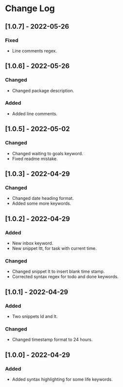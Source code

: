 # Change Log

## [1.0.7] - 2022-05-26
### Fixed
- Line comments regex.

## [1.0.6] - 2022-05-26
### Changed
- Changed package description.
### Added
- Added line comments.

## [1.0.5] - 2022-05-02
### Changed
- Changed waiting to goals keyword.
- Fixed readme mistake.

## [1.0.3] - 2022-04-29
### Changed
- Changed date heading format.
- Added some more keywords.

## [1.0.2] - 2022-04-29
### Added
- New inbox keyword.
- New snippet ltt, for task with current time.
### Changed
- Changed snippet lt to insert blank time stamp.
- Corrected syntax regex for todo and done keywords.

## [1.0.1] - 2022-04-29
### Added
- Two snippets ld and lt.
### Changed
- Changed timestamp format to 24 hours.

## [1.0.0] - 2022-04-29
### Added
- Added syntax highlighting for some life keywords.